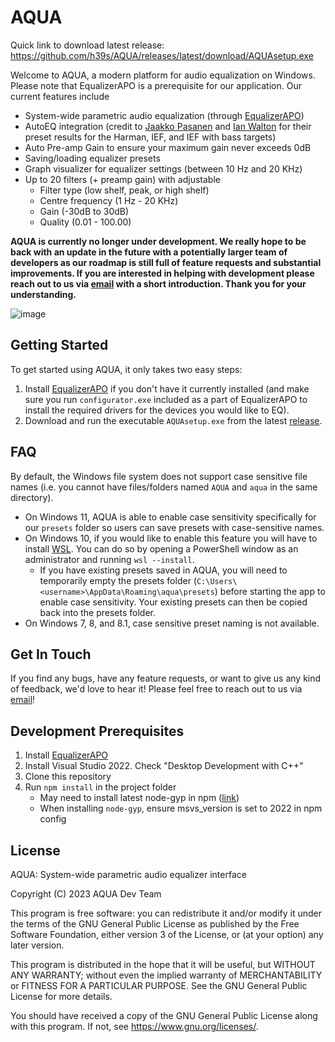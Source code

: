# AQUA

Quick link to download latest release: <https://github.com/h39s/AQUA/releases/latest/download/AQUAsetup.exe>

Welcome to AQUA, a modern platform for audio equalization on Windows. Please note that EqualizerAPO is a prerequisite for our application. Our current features include

* System-wide parametric audio equalization (through [EqualizerAPO](https://sourceforge.net/projects/equalizerapo/))
* AutoEQ integration (credit to [Jaakko Pasanen](https://github.com/jaakkopasanen/AutoEq/tree/master/results) and [Ian Walton](https://github.com/iwalton3/AutoEq) for their preset results for the Harman, IEF, and IEF with bass targets)
* Auto Pre-amp Gain to ensure your maximum gain never exceeds 0dB
* Saving/loading equalizer presets
* Graph visualizer for equalizer settings (between 10 Hz and 20 KHz)
* Up to 20 filters (+ preamp gain) with adjustable
  * Filter type (low shelf, peak, or high shelf)
  * Centre frequency (1 Hz - 20 KHz)
  * Gain (-30dB to 30dB)
  * Quality (0.01 - 100.00)

**AQUA is currently no longer under development. We really hope to be back with an update in the future with a potentially larger team of developers as our roadmap is still full of feature requests and substantial improvements. If you are interested in helping with development please reach out to us via [email](mailto:aqua.devteam@gmail.com) with a short introduction. Thank you for your understanding.**

![image](https://user-images.githubusercontent.com/20293445/222267346-b0e2064d-92c2-4334-9bff-d638f9535d12.png)


## Getting Started

To get started using AQUA, it only takes two easy steps:
1. Install [EqualizerAPO](https://sourceforge.net/projects/equalizerapo/) if you don't have it currently installed (and make sure you run `configurator.exe` included as a part of EqualizerAPO to install the required drivers for the devices you would like to EQ).
2. Download and run the executable `AQUAsetup.exe` from the latest [release](https://github.com/h39s/AQUA/releases).

## FAQ

By default, the Windows file system does not support case sensitive file names (i.e. you cannot have files/folders named `AQUA` and `aqua` in the same directory). 

- On Windows 11, AQUA is able to enable case sensitivity specifically for our `presets` folder so users can save presets with case-sensitive names.
- On Windows 10, if you would like to enable this feature you will have to install [WSL](https://learn.microsoft.com/en-us/windows/wsl/). You can do so by opening a PowerShell window as an administrator and running `wsl --install`.
   - If you have existing presets saved in AQUA, you will need to temporarily empty the presets folder (`C:\Users\<username>\AppData\Roaming\aqua\presets`) before starting the app to enable case sensitivity. Your existing presets can then be copied back into the presets folder.
- On Windows 7, 8, and 8.1, case sensitive preset naming is not available.

## Get In Touch

If you find any bugs, have any feature requests, or want to give us any kind of feedback, we'd love to hear it! Please feel free to reach out to us via [email](mailto:aqua.devteam@gmail.com)!

## Development Prerequisites

1. Install [EqualizerAPO](https://sourceforge.net/projects/equalizerapo/)
2. Install Visual Studio 2022. Check "Desktop Development with C++"
3. Clone this repository
4. Run `npm install` in the project folder
   - May need to install latest node-gyp in npm ([link](https://github.com/nodejs/node-gyp/blob/master/docs/Updating-npm-bundled-node-gyp.md))
   - When installing `node-gyp`, ensure msvs_version is set to 2022 in npm config

## License

AQUA: System-wide parametric audio equalizer interface

Copyright (C) 2023  AQUA Dev Team

This program is free software: you can redistribute it and/or modify
it under the terms of the GNU General Public License as published by
the Free Software Foundation, either version 3 of the License, or
(at your option) any later version.

This program is distributed in the hope that it will be useful,
but WITHOUT ANY WARRANTY; without even the implied warranty of
MERCHANTABILITY or FITNESS FOR A PARTICULAR PURPOSE.  See the
GNU General Public License for more details.

You should have received a copy of the GNU General Public License
along with this program.  If not, see <https://www.gnu.org/licenses/>.
